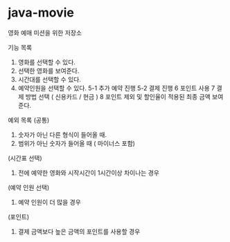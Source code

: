 # java-movie
영화 예매 미션을 위한 저장소

기능 목록

1. 영화를 선택할 수 있다.
2. 선택한 영화를 보여준다.
3. 시간대를 선택할 수 있다.
4. 예약인원을 선택할 수 있다. 
5-1 추가 예약 진행
5-2 결제 진행
6 포인트 사용
7 결제 방법 선택 ( 신용카드 / 현금 )
8 포인트 제외 및 할인율이 적용된 최종 금액 보여준다.

예외 목록
(공통)
1. 숫자가 아닌 다른 형식이 들어올 때.
2. 범위가 아닌 숫자가 들어올 때 ( 마이너스 포함)

(시간표 선택)
1. 전에 예약한 영화와 시작시간이 1시간이상 차이나는 경우

(예약 인원 선택)
1. 예약 인원이 더 많을 경우

(포인트)
1. 결제 금액보다 높은 금액의 포인트를 사용할 경우


